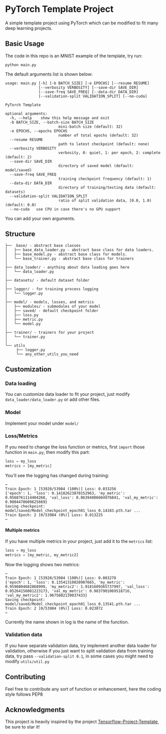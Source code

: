 # PyTorch Template Project
A simple template project using PyTorch which can be modified to fit many deep learning projects.

## Basic Usage
The code in this repo is an MNIST example of the template, try run:
```
python main.py
```
The default arguments list is shown below:
```
usage: main.py [-h] [-b BATCH_SIZE] [-e EPOCHS] [--resume RESUME]
               [--verbosity VERBOSITY] [--save-dir SAVE_DIR]
               [--save-freq SAVE_FREQ] [--data-dir DATA_DIR]
               [--validation-split VALIDATION_SPLIT] [--no-cuda]

PyTorch Template

optional arguments:
  -h, --help    show this help message and exit
  -b BATCH_SIZE, --batch-size BATCH_SIZE
                        mini-batch size (default: 32)
  -e EPOCHS, --epochs EPOCHS
                        number of total epochs (default: 32)
  --resume RESUME
                        path to latest checkpoint (default: none)
  --verbosity VERBOSITY
                        verbosity, 0: quiet, 1: per epoch, 2: complete (default: 2)
  --save-dir SAVE_DIR
                        directory of saved model (default: model/saved)
  --save-freq SAVE_FREQ
                        training checkpoint frequency (default: 1)
  --data-dir DATA_DIR
                        directory of training/testing data (default: datasets)
  --validation-split VALIDATION_SPLIT
                        ratio of split validation data, [0.0, 1.0) (default: 0.0)
  --no-cuda   use CPU in case there's no GPU support
```
You can add your own arguments.

## Structure
```
├──  base/ - abstract base classes
│   ├── base_data_loader.py - abstract base class for data loaders.
│   ├── base_model.py - abstract base class for models.
│   └── base_trainer.py - abstract base class for trainers
│
├── data_loader/ - anything about data loading goes here
│   └── data_loader.py
│
├── datasets/ - default dataset folder
│
├── logger/ - for training process logging
│   └── logger.py
│
├── model/ - models, losses, and metrics
│   ├── modules/ - submodules of your model
│   ├── saved/ - default checkpoint folder
│   ├── loss.py
│   ├── metric.py
│   └── model.py
│
├── trainer/ - trainers for your project
│   └── trainer.py
│
└── utils
     ├── logger.py
     └── any_other_utils_you_need

```

## Customization
### Data loading
You can customize data loader to fit your project, just modify ```data_loader/data_loader.py``` or add other files.
### Model
Implement your model under ```model/```
### Loss/Metrics
If you need to change the loss function or metrics, first ```import``` those function in ```main.py```, then modify this part:
```python
loss = my_loss
metrics = [my_metric]
```
You'll see the logging has changed during training:
```
⋯
Train Epoch: 1 [53920/53984 (100%)] Loss: 0.033256
{'epoch': 1, 'loss': 0.14182623870152963, 'my_metric': 0.9568761114404268, 'val_loss': 0.06394806604976841, 'val_my_metric': 0.9804478609625669}
Saving checkpoint: model/saved/Model_checkpoint_epoch01_loss_0.14183.pth.tar ...
Train Epoch: 2 [0/53984 (0%)] Loss: 0.013225
⋯
```
#### Multiple metrics
If you have multiple metrics in your project, just add it to the ```metrics``` list:
```python
loss = my_loss
metrics = [my_metric, my_metric2]
```
Now the logging shows two metrics:
```
⋯
Train Epoch: 1 [53920/53984 (100%)] Loss: 0.003278
{'epoch': 1, 'loss': 0.13541310020907665, 'my_metric': 0.9590804682868999, 'my_metric2': 1.9181609365737997, 'val_loss': 0.05264156081223173, 'val_my_metric': 0.9837901069518716, 'val_my_metric2': 1.9675802139037433}
Saving checkpoint: model/saved/Model_checkpoint_epoch01_loss_0.13541.pth.tar ...
Train Epoch: 2 [0/53984 (0%)] Loss: 0.023072
⋯
```
Currently the name shown in log is the name of the function.
### Validation data
If you have separate validation data, try implement another data loader for validation, otherwise if you just want to split validation data from training data, try pass ```--validation-split 0.1```, in some cases you might need to modify ```utils/util.py```

## Contributing
Feel free to contribute any sort of function or enhancement, here the coding style follows PEP8

## Acknowledgments
This project is heavily inspired by the project [Tensorflow-Project-Template](https://github.com/MrGemy95/Tensorflow-Project-Template), be sure to star it!